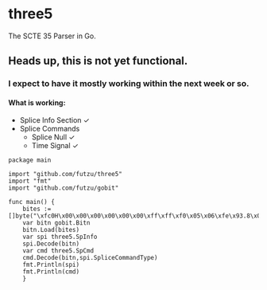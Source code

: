 # three5
The SCTE 35 Parser in Go.
## Heads up, this is not yet functional. 
### I expect to have it mostly working within the next week or so. 


#### What is working:

 * Splice Info Section ✓
 * Splice Commands 
    * Splice Null     ✓
    * Time Signal     ✓
    
```
package main

import "github.com/futzu/three5"
import "fmt"
import "github.com/futzu/gobit"

func main() {
	bites := []byte("\xfc0H\x00\x00\x00\x00\x00\x00\xff\xff\xf0\x05\x06\xfe\x93.8\x0b\x002\x02\x17CUEIH\x00\x00\n\x7f\x9f\x08\x08\x00\x00\x00\x00,\xa0\xa1\xe3\x18\x00\x00\x02\x17CUEIH\x00\x00\t\x7f\x9f\x08\x08\x00\x00\x00\x00,\xa0\xa1\x8a\x11\x00\x00\xb4!~\xb0")
	var bitn gobit.Bitn
	bitn.Load(bites)
	var spi three5.SpInfo
	spi.Decode(bitn)
	var cmd three5.SpCmd
	cmd.Decode(bitn,spi.SpliceCommandType)
	fmt.Println(spi)
	fmt.Println(cmd)
	}
```  
